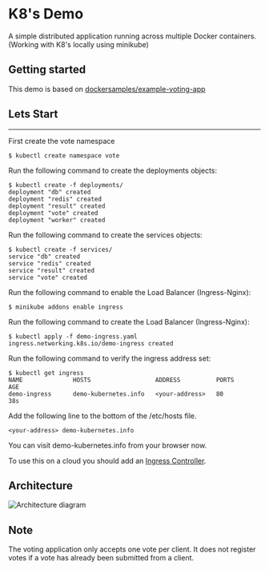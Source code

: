 K8's Demo
=========

A simple distributed application running across multiple Docker containers. (Working with K8's locally using minikube)

Getting started
---------------

This demo is based on [dockersamples/example-voting-app](https://github.com/dockersamples/example-voting-app)

## Lets Start
-------------------------

First create the vote namespace

```
$ kubectl create namespace vote
```

Run the following command to create the deployments objects:
```
$ kubectl create -f deployments/
deployment "db" created
deployment "redis" created
deployment "result" created
deployment "vote" created
deployment "worker" created
```

Run the following command to create the services objects:
```
$ kubectl create -f services/
service "db" created
service "redis" created
service "result" created
service "vote" created
```

Run the following command to enable the Load Balancer (Ingress-Nginx):
```
$ minikube addons enable ingress
```

Run the following command to create the Load Balancer (Ingress-Nginx):
```
$ kubectl apply -f demo-ingress.yaml
ingress.networking.k8s.io/demo-ingress created
```

Run the following command to verify the ingress address set:
```
$ kubectl get ingress
NAME              HOSTS                  ADDRESS          PORTS     AGE
demo-ingress      demo-kubernetes.info   <your-address>   80        38s
```

Add the following line to the bottom of the /etc/hosts file.
```
<your-address> demo-kubernetes.info
```

You can visit demo-kubernetes.info from your browser now.

To use this on a cloud you should add an [Ingress Controller](https://kubernetes.io/docs/concepts/services-networking/ingress-controllers/).

Architecture
-----

![Architecture diagram]()

Note
----

The voting application only accepts one vote per client. It does not register votes if a vote has already been submitted from a client.